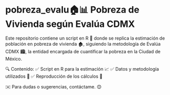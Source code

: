 # pobreza_evalu🏠📊 Pobreza de Vivienda según Evalúa CDMX
Este repositorio contiene un script en R 📜 donde se replica la estimación de población en pobreza de vivienda 🏚️, siguiendo la metodología de Evalúa CDMX 🏙️, la entidad encargada de cuantificar la pobreza en la Ciudad de México.

🔍 Contenido:
✅ Script en R para la estimación 📈
✅ Datos y metodología utilizados 📂
✅ Reproducción de los cálculos 🔢

✉️ Para dudas o sugerencias, contáctame. 😊
